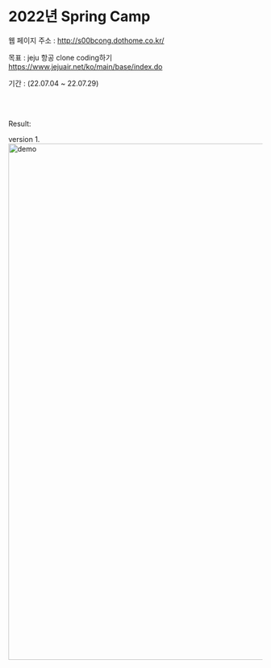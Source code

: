 2022년 Spring Camp 
==================

웹 페이지 주소 : http://s00bcong.dothome.co.kr/

목표 : jeju 항공 clone coding하기
    https://www.jejuair.net/ko/main/base/index.do 

기간 : (22.07.04 ~ 22.07.29)


<br>
<br>
<p>Result: </p>

version 1.
<img width="1024" alt="demo" src="https://user-images.githubusercontent.com/90634773/178433300-ed11b92e-15bc-4bdf-9a21-f1cb84ab3b62.png">


